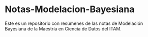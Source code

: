 # Notas-Modelacion-Bayesiana

Este es un repositorio con resúmenes de las notas de Modelación Bayesiana de la Maestría en Ciencia de Datos del ITAM.
